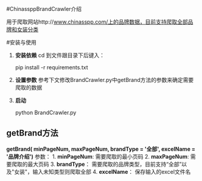 
#ChinassppBrandCrawler介绍

用于爬取网站http://www.chinasspp.com/上的品牌数据，目前支持爬取全部品牌和女装分类

#安装与使用

1. **安装依赖**
	cd 到文件跟目录下后键入：
	
	pip install -r requirements.txt
2. **设置参数**
参考下文修改BrandCrawler.py中getBrand方法的参数来确定需要爬取的数据
3. **启动**

	python BrandCrawler.py

## getBrand方法
**getBrand( minPageNum, maxPageNum, brandType = '全部', excelName = '品牌介绍')**
参数：
	1. **minPageNum**: 需要爬取的最小页码
	2.  **maxPageNum**: 需要爬取的最大页码
	3.  **brandType**： 需要爬取的品牌类型，目前支持“全部”以及"女装"，输入未知类型则爬取全部
	4.  **excelName**： 保存输入的excel文件名